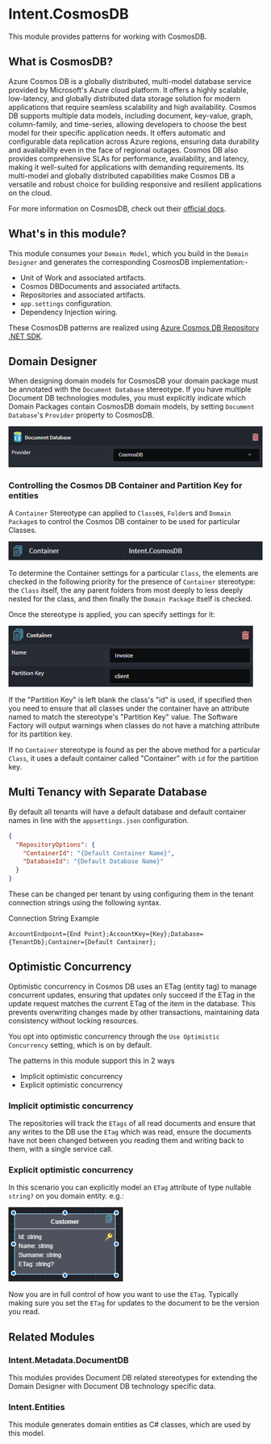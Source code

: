 ﻿# Intent.CosmosDB

This module provides patterns for working with CosmosDB.

## What is CosmosDB?

Azure Cosmos DB is a globally distributed, multi-model database service provided by Microsoft's Azure cloud platform. It offers a highly scalable, low-latency, and globally distributed data storage solution for modern applications that require seamless scalability and high availability. Cosmos DB supports multiple data models, including document, key-value, graph, column-family, and time-series, allowing developers to choose the best model for their specific application needs. It offers automatic and configurable data replication across Azure regions, ensuring data durability and availability even in the face of regional outages. Cosmos DB also provides comprehensive SLAs for performance, availability, and latency, making it well-suited for applications with demanding requirements. Its multi-model and globally distributed capabilities make Cosmos DB a versatile and robust choice for building responsive and resilient applications on the cloud.

For more information on CosmosDB, check out their [official docs](https://learn.microsoft.com/azure/cosmos-db/).

## What's in this module?

This module consumes your `Domain Model`, which you build in the `Domain Designer` and generates the corresponding CosmosDB implementation:-

* Unit of Work and associated artifacts.
* Cosmos DBDocuments and associated artifacts.
* Repositories and associated artifacts.
* `app.settings` configuration.
* Dependency Injection wiring.

These CosmosDB patterns are realized using [Azure Cosmos DB Repository .NET SDK](https://github.com/IEvangelist/azure-cosmos-dotnet-repository).

## Domain Designer

When designing domain models for CosmosDB your domain package must be annotated with the `Document Database` stereotype. If you have multiple Document DB technologies modules, you must explicitly indicate which Domain Packages contain CosmosDB domain models, by setting `Document Database`'s `Provider` property to CosmosDB.

![Configure CosmosDB provider](./docs/images/db-provider-cosmos-db.png)

### Controlling the Cosmos DB Container and Partition Key for entities

A `Container` Stereotype can applied to `Class`es, `Folder`s and `Domain Package`s to control the Cosmos DB container to be used for particular Classes.

![The Container Stereotype](docs/images/container-stereotype.png)

To determine the Container settings for a particular `Class`, the elements are checked in the following priority for the presence of `Container` stereotype: the `Class` itself, the any parent folders from most deeply to less deeply nested for the class, and then finally the `Domain Package` itself is checked.

Once the stereotype is applied, you can specify settings for it:

![Container stereotype properties](docs/images/container-stereotype-properties.png)

If the "Partition Key" is left blank the class's "id" is used, if specified then you need to ensure that all classes under the container have an attribute named to match the stereotype's "Partition Key" value. The Software Factory will output warnings when classes do not have a matching attribute for its partition key.

If no `Container` stereotype is found as per the above method for a particular `Class`, it uses a default container called "Container" with `id` for the partition key.

## Multi Tenancy with Separate Database

By default all tenants will have a default database and default container names in line with the `appsettings.json` configuration.

```json
{
  "RepositoryOptions": {
    "ContainerId": "{Default Container Name}",
    "DatabaseId": "{Default Database Name}"
  }
}
```

These can be changed per tenant by using configuring them in the tenant connection strings using the following syntax.

Connection String Example

```text
AccountEndpoint={End Point};AccountKey={Key};Database={TenantDb};Container={Default Container};
```

## Optimistic Concurrency

Optimistic concurrency in Cosmos DB uses an ETag (entity tag) to manage concurrent updates, ensuring that updates only succeed if the ETag in the update request matches the current ETag of the item in the database. This prevents overwriting changes made by other transactions, maintaining data consistency without locking resources.

You opt into optimistic concurrency through the  `Use Optimistic Concurrency` setting, which is on by default.

 The patterns in this module support this in 2 ways

* Implicit optimistic concurrency
* Explicit optimistic concurrency

### Implicit optimistic concurrency

The repositories will track the `ETags` of all read documents and ensure that any writes to the DB use the `ETag` which was read, ensure the documents have not been changed between you reading them and writing back to them, with a single service call.

### Explicit optimistic concurrency

In this scenario you can explicitly model an `ETag` attribute of type nullable `string?` on you domain entity. e.g.:

![Sample Model](./docs/images/explicit-optomistic-concurrency.png)

Now you are in full control of how you want to use the `ETag`. Typically making sure you set the `ETag` for updates to the document to be the version you read. 

## Related Modules

### Intent.Metadata.DocumentDB

This modules provides Document DB related stereotypes for extending the Domain Designer with Document DB technology specific data.

### Intent.Entities

This module generates domain entities as C# classes, which are used by this model.
